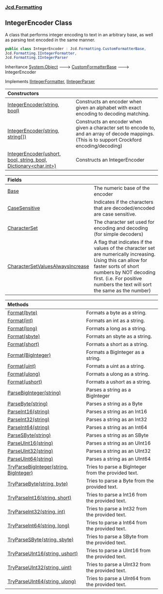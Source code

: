 ### [Jcd.Formatting](Jcd.Formatting.md 'Jcd.Formatting')

## IntegerEncoder Class

A class that performs integer encoding to text in an arbitrary base, as well as parsing
text encoded in the same manner.

```csharp
public class IntegerEncoder : Jcd.Formatting.CustomFormatterBase,
Jcd.Formatting.IIntegerFormatter,
Jcd.Formatting.IIntegerParser
```

Inheritance [System.Object](https://docs.microsoft.com/en-us/dotnet/api/System.Object 'System.Object') &#129106; [CustomFormatterBase](Jcd.Formatting.CustomFormatterBase.md 'Jcd.Formatting.CustomFormatterBase') &#129106; IntegerEncoder

Implements [IIntegerFormatter](Jcd.Formatting.IIntegerFormatter.md 'Jcd.Formatting.IIntegerFormatter'), [IIntegerParser](Jcd.Formatting.IIntegerParser.md 'Jcd.Formatting.IIntegerParser')

| Constructors | |
| :--- | :--- |
| [IntegerEncoder(string, bool)](Jcd.Formatting.IntegerEncoder.IntegerEncoder(string,bool).md 'Jcd.Formatting.IntegerEncoder.IntegerEncoder(string, bool)') | Constructs an encoder when given an alphabet with exact encoding to decoding matching. |
| [IntegerEncoder(string, string[])](Jcd.Formatting.IntegerEncoder.IntegerEncoder(string,string[]).md 'Jcd.Formatting.IntegerEncoder.IntegerEncoder(string, string[])') | Constructs an encoder when given a character set to encode to, and an array of decode mappings. (This is to support Crockford encoding/decoding) |
| [IntegerEncoder(ushort, bool, string, bool, Dictionary&lt;char,int&gt;)](Jcd.Formatting.IntegerEncoder.IntegerEncoder(ushort,bool,string,bool,System.Collections.Generic.Dictionary_char,int_).md 'Jcd.Formatting.IntegerEncoder.IntegerEncoder(ushort, bool, string, bool, System.Collections.Generic.Dictionary<char,int>)') | Constructs an IntegerEncoder |

| Fields | |
| :--- | :--- |
| [Base](Jcd.Formatting.IntegerEncoder.Base.md 'Jcd.Formatting.IntegerEncoder.Base') | The numeric base of the encoder |
| [CaseSensitive](Jcd.Formatting.IntegerEncoder.CaseSensitive.md 'Jcd.Formatting.IntegerEncoder.CaseSensitive') | Indicates if the characters that are decoded/encoded are case sensitive. |
| [CharacterSet](Jcd.Formatting.IntegerEncoder.CharacterSet.md 'Jcd.Formatting.IntegerEncoder.CharacterSet') | The character set used for encoding and decoding (for simple decoders) |
| [CharacterSetValuesAlwaysIncrease](Jcd.Formatting.IntegerEncoder.CharacterSetValuesAlwaysIncrease.md 'Jcd.Formatting.IntegerEncoder.CharacterSetValuesAlwaysIncrease') | A flag that indicates if the values of the character set are numerically increasing. Using this can allow for faster sorts of short numbers by NOT decoding first. (i.e. For positive numbers the text will sort the same as the number) |

| Methods | |
| :--- | :--- |
| [Format(byte)](Jcd.Formatting.IntegerEncoder.Format(byte).md 'Jcd.Formatting.IntegerEncoder.Format(byte)') | Formats a byte as a string. |
| [Format(int)](Jcd.Formatting.IntegerEncoder.Format(int).md 'Jcd.Formatting.IntegerEncoder.Format(int)') | Formats an int as a string. |
| [Format(long)](Jcd.Formatting.IntegerEncoder.Format(long).md 'Jcd.Formatting.IntegerEncoder.Format(long)') | Formats a long as a string. |
| [Format(sbyte)](Jcd.Formatting.IntegerEncoder.Format(sbyte).md 'Jcd.Formatting.IntegerEncoder.Format(sbyte)') | Formats an sbyte as a string. |
| [Format(short)](Jcd.Formatting.IntegerEncoder.Format(short).md 'Jcd.Formatting.IntegerEncoder.Format(short)') | Formats a short as a string. |
| [Format(BigInteger)](Jcd.Formatting.IntegerEncoder.Format(System.Numerics.BigInteger).md 'Jcd.Formatting.IntegerEncoder.Format(System.Numerics.BigInteger)') | Formats a BigInteger as a string. |
| [Format(uint)](Jcd.Formatting.IntegerEncoder.Format(uint).md 'Jcd.Formatting.IntegerEncoder.Format(uint)') | Formats a uint as a string. |
| [Format(ulong)](Jcd.Formatting.IntegerEncoder.Format(ulong).md 'Jcd.Formatting.IntegerEncoder.Format(ulong)') | Formats a ulong as a string. |
| [Format(ushort)](Jcd.Formatting.IntegerEncoder.Format(ushort).md 'Jcd.Formatting.IntegerEncoder.Format(ushort)') | Formats a ushort as a string. |
| [ParseBigInteger(string)](Jcd.Formatting.IntegerEncoder.ParseBigInteger(string).md 'Jcd.Formatting.IntegerEncoder.ParseBigInteger(string)') | Parses a string as a BigInteger |
| [ParseByte(string)](Jcd.Formatting.IntegerEncoder.ParseByte(string).md 'Jcd.Formatting.IntegerEncoder.ParseByte(string)') | Parses a string as a Byte |
| [ParseInt16(string)](Jcd.Formatting.IntegerEncoder.ParseInt16(string).md 'Jcd.Formatting.IntegerEncoder.ParseInt16(string)') | Parses a string as an Int16 |
| [ParseInt32(string)](Jcd.Formatting.IntegerEncoder.ParseInt32(string).md 'Jcd.Formatting.IntegerEncoder.ParseInt32(string)') | Parses a string as an Int32 |
| [ParseInt64(string)](Jcd.Formatting.IntegerEncoder.ParseInt64(string).md 'Jcd.Formatting.IntegerEncoder.ParseInt64(string)') | Parses a string as an Int64 |
| [ParseSByte(string)](Jcd.Formatting.IntegerEncoder.ParseSByte(string).md 'Jcd.Formatting.IntegerEncoder.ParseSByte(string)') | Parses a string as an SByte |
| [ParseUInt16(string)](Jcd.Formatting.IntegerEncoder.ParseUInt16(string).md 'Jcd.Formatting.IntegerEncoder.ParseUInt16(string)') | Parses a string as an UInt16 |
| [ParseUInt32(string)](Jcd.Formatting.IntegerEncoder.ParseUInt32(string).md 'Jcd.Formatting.IntegerEncoder.ParseUInt32(string)') | Parses a string as an UInt32 |
| [ParseUInt64(string)](Jcd.Formatting.IntegerEncoder.ParseUInt64(string).md 'Jcd.Formatting.IntegerEncoder.ParseUInt64(string)') | Parses a string as an UInt64 |
| [TryParseBigInteger(string, BigInteger)](Jcd.Formatting.IntegerEncoder.TryParseBigInteger(string,System.Numerics.BigInteger).md 'Jcd.Formatting.IntegerEncoder.TryParseBigInteger(string, System.Numerics.BigInteger)') | Tries to parse a BigInteger from the provided text. |
| [TryParseByte(string, byte)](Jcd.Formatting.IntegerEncoder.TryParseByte(string,byte).md 'Jcd.Formatting.IntegerEncoder.TryParseByte(string, byte)') | Tries to parse a Byte from the provided text. |
| [TryParseInt16(string, short)](Jcd.Formatting.IntegerEncoder.TryParseInt16(string,short).md 'Jcd.Formatting.IntegerEncoder.TryParseInt16(string, short)') | Tries to parse a Int16 from the provided text. |
| [TryParseInt32(string, int)](Jcd.Formatting.IntegerEncoder.TryParseInt32(string,int).md 'Jcd.Formatting.IntegerEncoder.TryParseInt32(string, int)') | Tries to parse a Int32 from the provided text. |
| [TryParseInt64(string, long)](Jcd.Formatting.IntegerEncoder.TryParseInt64(string,long).md 'Jcd.Formatting.IntegerEncoder.TryParseInt64(string, long)') | Tries to parse a Int64 from the provided text. |
| [TryParseSByte(string, sbyte)](Jcd.Formatting.IntegerEncoder.TryParseSByte(string,sbyte).md 'Jcd.Formatting.IntegerEncoder.TryParseSByte(string, sbyte)') | Tries to parse a SByte from the provided text. |
| [TryParseUInt16(string, ushort)](Jcd.Formatting.IntegerEncoder.TryParseUInt16(string,ushort).md 'Jcd.Formatting.IntegerEncoder.TryParseUInt16(string, ushort)') | Tries to parse a UInt16 from the provided text. |
| [TryParseUInt32(string, uint)](Jcd.Formatting.IntegerEncoder.TryParseUInt32(string,uint).md 'Jcd.Formatting.IntegerEncoder.TryParseUInt32(string, uint)') | Tries to parse a UInt32 from the provided text. |
| [TryParseUInt64(string, ulong)](Jcd.Formatting.IntegerEncoder.TryParseUInt64(string,ulong).md 'Jcd.Formatting.IntegerEncoder.TryParseUInt64(string, ulong)') | Tries to parse a UInt64 from the provided text. |
